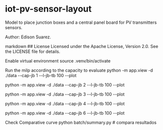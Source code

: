 # iot-pv-sensor-layout
Model to place junction boxes and a central panel board for PV transmitters sensors.

Author: Edison Suarez. 

markdown ## License Licensed under the Apache License, Version 2.0. See the LICENSE file for details.

Enable virtual environment
source .venv/bin/activate

Run the milp according to the capacity to evaluate
python -m app.view -d ./data --cap-jb 1  --l-jb-tb 100 --plot

python -m app.view -d ./data --cap-jb 2  --l-jb-tb 100 --plot

python -m app.view -d ./data --cap-jb 3  --l-jb-tb 100 --plot

python -m app.view -d ./data --cap-jb 4  --l-jb-tb 100 --plot

python -m app.view -d ./data --cap-jb 6  --l-jb-tb 100 --plot


Check Comparative curve
python batch/summary.py         # compara resultados



